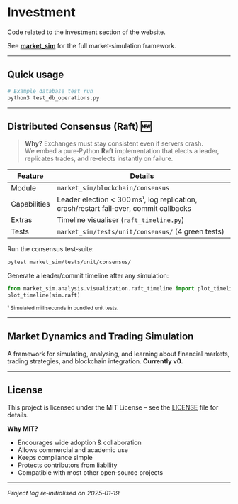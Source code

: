 # Investment

Code related to the investment section of the website.

See **[market_sim](market_sim/README.md)** for the full market‑simulation framework.

---

## Quick usage

```bash
# Example database test run
python3 test_db_operations.py
```

---

## Distributed Consensus (Raft)  🆕

> **Why?** Exchanges must stay consistent even if servers crash.  
> We embed a pure‑Python **Raft** implementation that elects a leader, replicates
> trades, and re‑elects instantly on failure.

| Feature | Details |
|---------|---------|
| Module  | `market_sim/blockchain/consensus` |
| Capabilities | Leader election < 300 ms¹, log replication, crash/restart fail‑over, commit callbacks |
| Extras  | Timeline visualiser (`raft_timeline.py`) |
| Tests   | `market_sim/tests/unit/consensus/` (4 green tests) |

Run the consensus test‑suite:

```bash
pytest market_sim/tests/unit/consensus/
```

Generate a leader/commit timeline after any simulation:

```python
from market_sim.analysis.visualization.raft_timeline import plot_timeline
plot_timeline(sim.raft)
```

<sub>¹ Simulated milliseconds in bundled unit tests.</sub>

---

## Market Dynamics and Trading Simulation

A framework for simulating, analysing, and learning about financial markets,
trading strategies, and blockchain integration. **Currently v0.**

---

## License

This project is licensed under the MIT License – see the
[LICENSE](LICENSE) file for details.

**Why MIT?**

* Encourages wide adoption & collaboration  
* Allows commercial and academic use  
* Keeps compliance simple  
* Protects contributors from liability  
* Compatible with most other open‑source projects  

---

_Project log re‑initialised on 2025‑01‑19._
